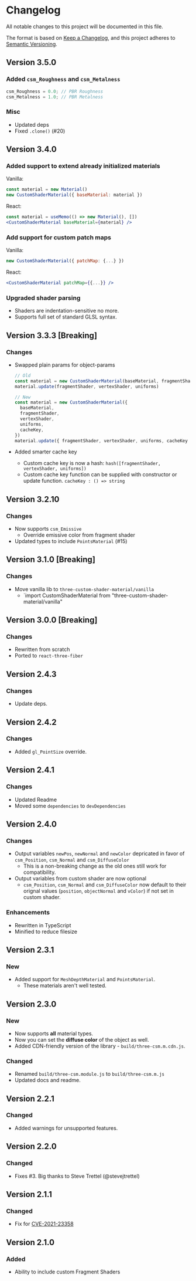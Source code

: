 # Changelog

All notable changes to this project will be documented in this file.

The format is based on [Keep a Changelog](https://keepachangelog.com/en/1.0.0/),
and this project adheres to [Semantic Versioning](https://semver.org/spec/v2.0.0.html).

## Version 3.5.0

### Added `csm_Roughness` and `csm_Metalness`

```glsl
csm_Roughness = 0.0; // PBR Roughness
csm_Metalness = 1.0; // PBR Metalness
```

### Misc

- Updated deps
- Fixed `.clone()` (#20)

## Version 3.4.0

### Added support to extend already initialized materials

Vanilla:

```js
const material = new Material()
new CustomShaderMaterial({ baseMaterial: material })
```

React:

```jsx
const material = useMemo(() => new Material(), [])
<CustomShaderMaterial baseMaterial={material} />
```

### Add support for custom patch maps

Vanilla:

```js
new CustomShaderMaterial({ patchMap: {...} })
```

React:

```jsx
<CustomShaderMaterial patchMap={{...}} />
```

### Upgraded shader parsing

- Shaders are indentation-sensitive no more.
- Supports full set of standard GLSL syntax.

## Version 3.3.3 **[Breaking]**

### Changes

- Swapped plain params for object-params

  ```js
  // Old
  const material = new CustomShaderMaterial(baseMaterial, fragmentShader, vertexShader, uniforms)
  material.update(fragmentShader, vertexShader, uniforms)

  // New
  const material = new CustomShaderMaterial({
    baseMaterial,
    fragmentShader,
    vertexShader,
    uniforms,
    cacheKey,
  })
  material.update({ fragmentShader, vertexShader, uniforms, cacheKey })
  ```

- Added smarter cache key
  - Custom cache key is now a hash: `hash([fragmentShader, vertexShader, uniforms])`
  - Custom cache key function can be supplied with constructor or update function. `cacheKey : () => string`

## Version 3.2.10

### Changes

- Now supports `csm_Emissive`
  - Override emissive color from fragment shader
- Updated types to include `PointsMaterial` (#15)

## Version 3.1.0 **[Breaking]**

### Changes

- Move vanilla lib to `three-custom-shader-material/vanilla`
  - `import CustomShaderMaterial from "three-custom-shader-material/vanilla"

## Version 3.0.0 **[Breaking]**

### Changes

- Rewritten from scratch
- Ported to `react-three-fiber`

## Version 2.4.3

### Changes

- Update deps.

## Version 2.4.2

### Changes

- Added `gl_PointSize` override.

## Version 2.4.1

### Changes

- Updated Readme
- Moved some `dependencies` to `devDependencies`

## Version 2.4.0

### Changes

- Output variables `newPos`, `newNormal` and `newColor` depricated in favor of `csm_Position`, `csm_Normal` and `csm_DiffuseColor`
  - This is a non-breaking change as the old ones still work for compatibility.
- Output variables from custom shader are now optional
  - `csm_Position`, `csm_Normal` and `csm_DiffuseColor` now default to their orignal values (`position`, `objectNormal` and `vColor`) if not set in custom shader.

### Enhancements

- Rewritten in TypeScript
- Minified to reduce filesize

## Version 2.3.1

### New

- Added support for `MeshDepthMaterial` and `PointsMaterial`.
  - These materials aren't well tested.

## Version 2.3.0

### New

- Now supports **all** material types.
- Now you can set the **diffuse color** of the object as well.
- Added CDN-friendly version of the library - `build/three-csm.m.cdn.js`.

### Changed

- Renamed `build/three-csm.module.js` to `build/three-csm.m.js`
- Updated docs and readme.

## Version 2.2.1

### Changed

- Added warnings for unsupported features.

## Version 2.2.0

### Changed

- Fixes #3. Big thanks to Steve Trettel (@stevejtrettel)

## Version 2.1.1

### Changed

- Fix for [CVE-2021-23358](https://github.com/advisories/GHSA-cf4h-3jhx-xvhq)

## Version 2.1.0

### Added

- Ability to include custom Fragment Shaders

